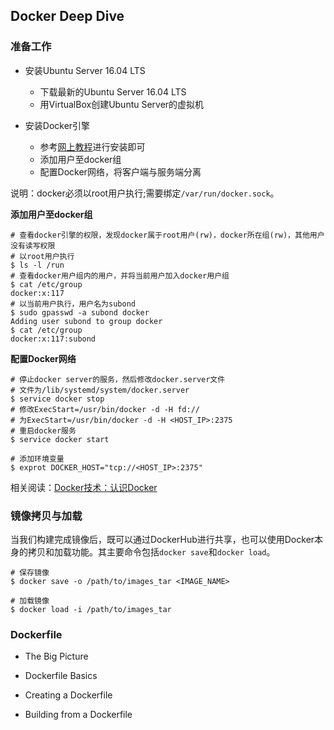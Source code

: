 ## Docker Deep Dive

### 准备工作

+ 安装Ubuntu Server 16.04 LTS

  + 下载最新的Ubuntu Server 16.04 LTS
  + 用VirtualBox创建Ubuntu Server的虚拟机

+ 安装Docker引擎
  + 参考[网上教程](https://docs.docker.com/engine/installation/linux/ubuntu/)进行安装即可
  + 添加用户至docker组
  + 配置Docker网络，将客户端与服务端分离

说明：docker必须以root用户执行;需要绑定`/var/run/docker.sock`。

**添加用户至docker组**

```
# 查看docker引擎的权限，发现docker属于root用户(rw)，docker所在组(rw)，其他用户没有读写权限
# 以root用户执行
$ ls -l /run
# 查看docker用户组内的用户，并将当前用户加入docker用户组
$ cat /etc/group
docker:x:117
# 以当前用户执行，用户名为subond
$ sudo gpasswd -a subond docker
Adding user subond to group docker
$ cat /etc/group
docker:x:117:subond
```

**配置Docker网络**

```
# 停止docker server的服务，然后修改docker.server文件
# 文件为/lib/systemd/system/docker.server
$ service docker stop
# 修改ExecStart=/usr/bin/docker -d -H fd://
# 为ExecStart=/usr/bin/docker -d -H <HOST_IP>:2375
# 重启docker服务
$ service docker start

# 添加环境变量
$ exprot DOCKER_HOST="tcp://<HOST_IP>:2375"
```

相关阅读：[Docker技术：认识Docker](D01.md)

### 镜像拷贝与加载

当我们构建完成镜像后，既可以通过DockerHub进行共享，也可以使用Docker本身的拷贝和加载功能。其主要命令包括`docker save`和`docker load`。

```
# 保存镜像
$ docker save -o /path/to/images_tar <IMAGE_NAME>

# 加载镜像
$ docker load -i /path/to/images_tar
```

### Dockerfile

+ The Big Picture

+ Dockerfile Basics

+ Creating a Dockerfile

+ Building from a Dockerfile
